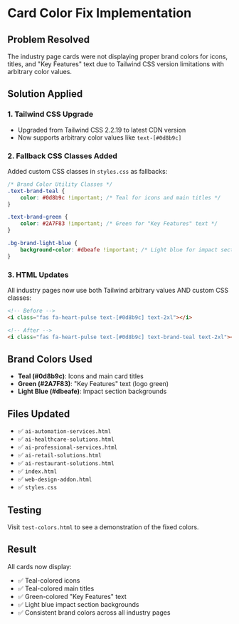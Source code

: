 # Card Color Fix Implementation

## Problem Resolved
The industry page cards were not displaying proper brand colors for icons, titles, and "Key Features" text due to Tailwind CSS version limitations with arbitrary color values.

## Solution Applied

### 1. Tailwind CSS Upgrade
- Upgraded from Tailwind CSS 2.2.19 to latest CDN version
- Now supports arbitrary color values like `text-[#0d8b9c]`

### 2. Fallback CSS Classes Added
Added custom CSS classes in `styles.css` as fallbacks:

```css
/* Brand Color Utility Classes */
.text-brand-teal {
    color: #0d8b9c !important; /* Teal for icons and main titles */
}

.text-brand-green {
    color: #2A7F83 !important; /* Green for "Key Features" text */
}

.bg-brand-light-blue {
    background-color: #dbeafe !important; /* Light blue for impact sections */
}
```

### 3. HTML Updates
All industry pages now use both Tailwind arbitrary values AND custom CSS classes:

```html
<!-- Before -->
<i class="fas fa-heart-pulse text-[#0d8b9c] text-2xl"></i>

<!-- After -->
<i class="fas fa-heart-pulse text-[#0d8b9c] text-brand-teal text-2xl"></i>
```

## Brand Colors Used
- **Teal (#0d8b9c)**: Icons and main card titles
- **Green (#2A7F83)**: "Key Features" text (logo green)
- **Light Blue (#dbeafe)**: Impact section backgrounds

## Files Updated
- ✅ `ai-automation-services.html`
- ✅ `ai-healthcare-solutions.html`
- ✅ `ai-professional-services.html`
- ✅ `ai-retail-solutions.html`
- ✅ `ai-restaurant-solutions.html`
- ✅ `index.html`
- ✅ `web-design-addon.html`
- ✅ `styles.css`

## Testing
Visit `test-colors.html` to see a demonstration of the fixed colors.

## Result
All cards now display:
- ✅ Teal-colored icons
- ✅ Teal-colored main titles  
- ✅ Green-colored "Key Features" text
- ✅ Light blue impact section backgrounds
- ✅ Consistent brand colors across all industry pages